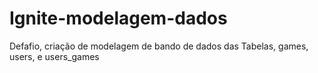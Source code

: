 # Ignite-modelagem-dados

Defafio, criação de modelagem de bando de dados das Tabelas, games, users, e users_games
